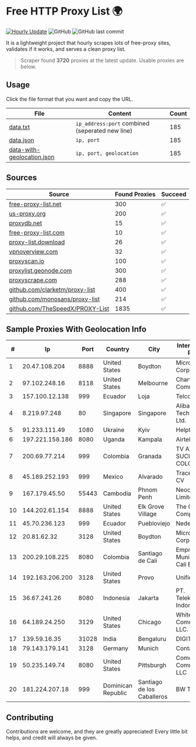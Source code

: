 
# Free HTTP Proxy List 🌍

[![Hourly Update](https://github.com/mertguvencli/http-proxy-list/actions/workflows/main.yml/badge.svg?branch=main)](https://github.com/mertguvencli/http-proxy-list/actions/workflows/main.yml)
![GitHub](https://img.shields.io/github/license/mertguvencli/http-proxy-list)
![GitHub last commit](https://img.shields.io/github/last-commit/mertguvencli/http-proxy-list)

It is a lightweight project that hourly scrapes lots of free-proxy sites, validates if it works, and serves a clean proxy list.


> Scraper found **3720** proxies at the latest update. Usable proxies are below.

## Usage

Click the file format that you want and copy the URL.


|File|Content|Count|
|----|-------|-----|
|[data.txt](https://raw.githubusercontent.com/mertguvencli/http-proxy-list/main/proxy-list/data.txt)|`ip_address:port` combined (seperated new line)|185|
|[data.json](https://raw.githubusercontent.com/mertguvencli/http-proxy-list/main/proxy-list/data.json)|`ip, port`|185|
|[data-with-geolocation.json](https://raw.githubusercontent.com/mertguvencli/http-proxy-list/main/proxy-list/data-with-geolocation.json)|`ip, port, geolocation`|185|

## Sources

|Source|Found Proxies|Succeed|
|------|-------------|-------|
|[free-proxy-list.net](https://free-proxy-list.net)|300|✅|
|[us-proxy.org](https://www.us-proxy.org)|200|✅|
|[proxydb.net](http://proxydb.net)|15|✅|
|[free-proxy-list.com](https://free-proxy-list.com/?page=&port=&type%5B%5D=http&type%5B%5D=https&up_time=0&search=Search)|10|✅|
|[proxy-list.download](https://www.proxy-list.download/HTTP)|26|✅|
|[vpnoverview.com](https://vpnoverview.com/privacy/anonymous-browsing/free-proxy-servers)|32|✅|
|[proxyscan.io](https://www.proxyscan.io)|100|✅|
|[proxylist.geonode.com](https://proxylist.geonode.com/api/proxy-list?limit=300&page=1&sort_by=lastChecked&sort_type=desc&protocols=http,https)|300|✅|
|[proxyscrape.com](https://api.proxyscrape.com/v2/?request=displayproxies&protocol=http&timeout=10000&country=all&ssl=all&anonymity=all)|288|✅|
|[github.com/clarketm/proxy-list](https://raw.githubusercontent.com/clarketm/proxy-list/master/proxy-list-raw.txt)|400|✅|
|[github.com/monosans/proxy-list](https://raw.githubusercontent.com/monosans/proxy-list/main/proxies/http.txt)|214|✅|
|[github.com/TheSpeedX/PROXY-List](https://raw.githubusercontent.com/TheSpeedX/PROXY-List/master/http.txt)|1835|✅|


## Sample Proxies With Geolocation Info

|#|Ip|Port|Country|City|Internet Service Provider|
|-|--|----|-------|----|-------------------------|
|1|20.47.108.204|8888|United States|Boydton|Microsoft Corporation|
|2|97.102.248.16|8118|United States|Melbourne|Charter Communications|
|3|157.100.12.138|999|Ecuador|Loja|Telconet S.A|
|4|8.219.97.248|80|Singapore|Singapore|Alibaba (US) Technology Co., Ltd.|
|5|91.233.111.49|1080|Ukraine|Kyiv|Helpteh L-side|
|6|197.221.158.186|8080|Uganda|Kampala|Airtel Uganda|
|7|200.69.77.214|999|Colombia|Granada|TV AZTECA SUCURSAL COLOMBIA|
|8|45.189.252.193|999|Mexico|Alvarado|Tracered SA De CV|
|9|167.179.45.50|55443|Cambodia|Phnom Penh|NeocomISP Limited|
|10|144.202.61.154|8888|United States|Elk Grove Village|The Constant Company|
|11|45.70.236.123|999|Ecuador|Puebloviejo|Nedetel S.A.|
|12|20.81.62.32|3128|United States|Boydton|Microsoft Corporation|
|13|200.29.108.225|8080|Colombia|Santiago de Cali|Empresas Municipales De Cali E.i.c.e. E.S.P.|
|14|192.163.206.200|3128|United States|Provo|Unified Layer|
|15|36.67.241.26|8080|Indonesia|Jakarta|PT. Telekomunikasi Indonesia|
|16|64.189.24.250|3129|United States|Chicago|WhiteSky Communications, LLC.|
|17|139.59.16.35|31028|India|Bengaluru|DIGITALOCEAN|
|18|79.143.179.141|3128|Germany|Munich|Contabo GmbH|
|19|50.235.149.74|8080|United States|Pittsburgh|Comcast Cable Communications, LLC|
|20|181.224.207.18|999|Dominican Republic|Santiago de los Caballeros|BW TELECOM|



## Contributing

Contributions are welcome, and they are greatly appreciated! Every
little bit helps, and credit will always be given.

